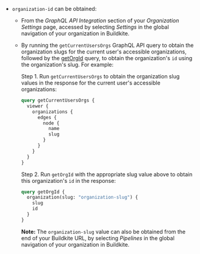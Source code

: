 - `organization-id` can be obtained:

    * From the _GraphQL API Integration_ section of your _Organization Settings_ page, accessed by selecting _Settings_ in the global navigation of your organization in Buildkite.

    * By running the `getCurrentUsersOrgs` GraphQL API query to obtain the organization slugs for the current user's accessible organizations, followed by the [getOrgId](/docs/apis/graphql/schemas/query/organization) query, to obtain the organization's `id` using the organization's slug. For example:

        Step 1. Run `getCurrentUsersOrgs` to obtain the organization slug values in the response for the current user's accessible organizations:

        ```graphql
        query getCurrentUsersOrgs {
          viewer {
            organizations {
              edges {
                node {
                  name
                  slug
                }
              }
            }
          }
        }
        ```

        Step 2. Run `getOrgId` with the appropriate slug value above to obtain this organization's `id` in the response:

        ```graphql
        query getOrgId {
          organization(slug: "organization-slug") {
            slug
            id
          }
        }
        ```

        **Note:** The `organization-slug` value can also be obtained from the end of your Buildkite URL, by selecting _Pipelines_ in the global navigation of your organization in Buildkite.
